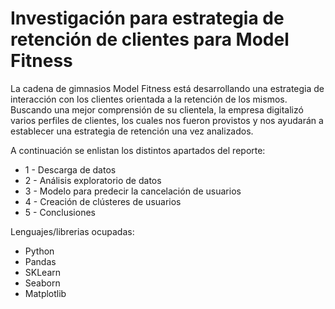 # Investigación para estrategia de retención de clientes para Model Fitness

La cadena de gimnasios Model Fitness está desarrollando una estrategia de interacción con los clientes orientada a la retención de los mismos. Buscando una mejor comprensión de su clientela, la empresa digitalizó varios perfiles de clientes, los cuales nos fueron provistos y nos ayudarán a establecer una estrategia de retención una vez analizados.

A continuación se enlistan los distintos apartados del reporte:

* 1 - Descarga de datos
* 2 - Análisis exploratorio de datos
* 3 - Modelo para predecir la cancelación de usuarios
* 4 - Creación de clústeres de usuarios
* 5 - Conclusiones

Lenguajes/librerias ocupadas:
* Python
* Pandas
* SKLearn
* Seaborn
* Matplotlib
